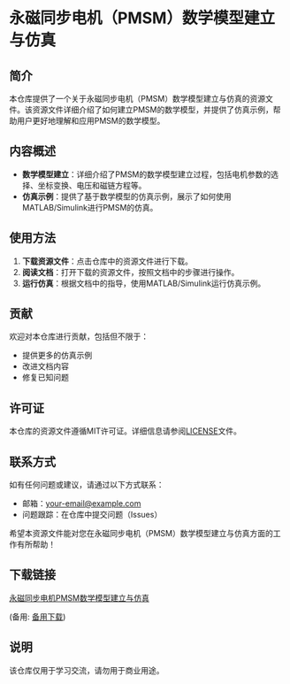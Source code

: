 # 永磁同步电机（PMSM）数学模型建立与仿真

## 简介
本仓库提供了一个关于永磁同步电机（PMSM）数学模型建立与仿真的资源文件。该资源文件详细介绍了如何建立PMSM的数学模型，并提供了仿真示例，帮助用户更好地理解和应用PMSM的数学模型。

## 内容概述
- **数学模型建立**：详细介绍了PMSM的数学模型建立过程，包括电机参数的选择、坐标变换、电压和磁链方程等。
- **仿真示例**：提供了基于数学模型的仿真示例，展示了如何使用MATLAB/Simulink进行PMSM的仿真。

## 使用方法
1. **下载资源文件**：点击仓库中的资源文件进行下载。
2. **阅读文档**：打开下载的资源文件，按照文档中的步骤进行操作。
3. **运行仿真**：根据文档中的指导，使用MATLAB/Simulink运行仿真示例。

## 贡献
欢迎对本仓库进行贡献，包括但不限于：
- 提供更多的仿真示例
- 改进文档内容
- 修复已知问题

## 许可证
本仓库的资源文件遵循MIT许可证。详细信息请参阅[LICENSE](LICENSE)文件。

## 联系方式
如有任何问题或建议，请通过以下方式联系：
- 邮箱：[your-email@example.com](mailto:your-email@example.com)
- 问题跟踪：在仓库中提交问题（Issues）

希望本资源文件能对您在永磁同步电机（PMSM）数学模型建立与仿真方面的工作有所帮助！

## 下载链接
[永磁同步电机PMSM数学模型建立与仿真](https://pan.quark.cn/s/7b65eaa74b36) 

(备用: [备用下载](https://pan.baidu.com/s/1kznGS93GTz9qsHbkP5BKMw?pwd=1234))

## 说明

该仓库仅用于学习交流，请勿用于商业用途。
